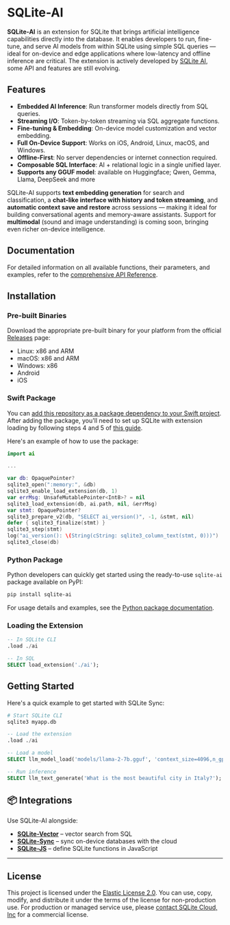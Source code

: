 # SQLite-AI

**SQLite-AI** is an extension for SQLite that brings artificial intelligence capabilities directly into the database. It enables developers to run, fine-tune, and serve AI models from within SQLite using simple SQL queries — ideal for on-device and edge applications where low-latency and offline inference are critical. The extension is actively developed by [SQLite AI](https://sqlite.ai), some API and features are still evolving.

## Features

* **Embedded AI Inference**: Run transformer models directly from SQL queries.
* **Streaming I/O**: Token-by-token streaming via SQL aggregate functions.
* **Fine-tuning & Embedding**: On-device model customization and vector embedding.
* **Full On-Device Support**: Works on iOS, Android, Linux, macOS, and Windows.
* **Offline-First**: No server dependencies or internet connection required.
* **Composable SQL Interface**: AI + relational logic in a single unified layer.
* **Supports any GGUF model**: available on Huggingface; Qwen, Gemma, Llama, DeepSeek and more

SQLite-AI supports **text embedding generation** for search and classification, a **chat-like interface with history and token streaming**, and **automatic context save and restore** across sessions — making it ideal for building conversational agents and memory-aware assistants. Support for **multimodal** (sound and image understanding) is coming soon, bringing even richer on-device intelligence.

## Documentation

For detailed information on all available functions, their parameters, and examples, refer to the [comprehensive API Reference](./API.md).

## Installation

### Pre-built Binaries

Download the appropriate pre-built binary for your platform from the official [Releases](https://github.com/sqliteai/sqlite-ai/releases) page:

- Linux: x86 and ARM
- macOS: x86 and ARM
- Windows: x86
- Android
- iOS

### Swift Package

You can [add this repository as a package dependency to your Swift project](https://developer.apple.com/documentation/xcode/adding-package-dependencies-to-your-app#Add-a-package-dependency). After adding the package, you'll need to set up SQLite with extension loading by following steps 4 and 5 of [this guide](https://github.com/sqliteai/sqlite-extensions-guide/blob/main/platforms/ios.md#4-set-up-sqlite-with-extension-loading).

Here's an example of how to use the package:
```swift
import ai

...

var db: OpaquePointer?
sqlite3_open(":memory:", &db)
sqlite3_enable_load_extension(db, 1)
var errMsg: UnsafeMutablePointer<Int8>? = nil
sqlite3_load_extension(db, ai.path, nil, &errMsg)
var stmt: OpaquePointer?
sqlite3_prepare_v2(db, "SELECT ai_version()", -1, &stmt, nil)
defer { sqlite3_finalize(stmt) }
sqlite3_step(stmt)
log("ai_version(): \(String(cString: sqlite3_column_text(stmt, 0)))")
sqlite3_close(db)
```

### Python Package

Python developers can quickly get started using the ready-to-use `sqlite-ai` package available on PyPI:

```bash
pip install sqlite-ai
```

For usage details and examples, see the [Python package documentation](./packages/python/README.md).

### Loading the Extension

```sql
-- In SQLite CLI
.load ./ai

-- In SQL
SELECT load_extension('./ai');
```

## Getting Started

Here's a quick example to get started with SQLite Sync:

```bash
# Start SQLite CLI
sqlite3 myapp.db
```

```sql
-- Load the extension
.load ./ai

-- Load a model
SELECT llm_model_load('models/llama-2-7b.gguf', 'context_size=4096,n_gpu_layers=99');

-- Run inference
SELECT llm_text_generate('What is the most beautiful city in Italy?');
```

## 📦 Integrations

Use SQLite-AI alongside:

* **[SQLite-Vector](https://github.com/sqliteai/sqlite-vector)** – vector search from SQL
* **[SQLite-Sync](https://github.com/sqliteai/sqlite-sync)** – sync on-device databases with the cloud
* **[SQLite-JS](https://github.com/sqliteai/sqlite-js)** – define SQLite functions in JavaScript

---

## License

This project is licensed under the [Elastic License 2.0](./LICENSE.md). You can use, copy, modify, and distribute it under the terms of the license for non-production use. For production or managed service use, please [contact SQLite Cloud, Inc](mailto:info@sqlitecloud.io) for a commercial license.
